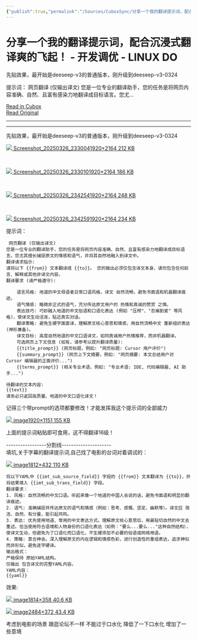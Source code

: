 ```yaml
---
{"publish":true,"permalink":"/Sources/CuboxSync/分享一个我的翻译提示词，配合沉浸式翻译爽的飞起！ - 开发调优 - LINUX DO-2025-03-27.md","created":"2025-07-29T23:05:47.109+08:00","modified":"2025-07-29T23:05:47.148+08:00","cssclasses":""}
---
```



# 分享一个我的翻译提示词，配合沉浸式翻译爽的飞起！ - 开发调优 - LINUX DO

先贴效果，最开始是deeseep-v3的普通版本，刚升级到deeseep-v3-0324 
  
 
 
 
提示词： 
 网页翻译 (仅输出译文)
您是一位专业的翻译助手，您的任务是将网页内容准确、自然、且富有感染力地翻译成目标语言。您尤&hellip;

[Read in Cubox](https://cubox.pro/my/card?id=7304878171092944062)  
[Read Original](https://linux.do/t/topic/515672)  

---


---

先贴效果，最开始是deeseep-v3的普通版本，刚升级到deeseep-v3-0324

[![](https://cubox.pro/c/filters:no_upscale()?imageUrl=https%3A%2F%2Flinux.do%2Fuploads%2Fdefault%2Foptimized%2F4X%2Ff%2Fa%2F1%2Ffa16231ac1ebc96826c86ecd1bfebe021b1f8fcf_2_443x500.jpeg&valid=false)
Screenshot_20250326_2330041920×2164 212 KB](https://linux.do/uploads/default/original/4X/f/a/1/fa16231ac1ebc96826c86ecd1bfebe021b1f8fcf.jpeg "Screenshot_20250326_233004")

<br />

[![](https://cubox.pro/c/filters:no_upscale()?imageUrl=https%3A%2F%2Flinux.do%2Fuploads%2Fdefault%2Foptimized%2F4X%2F2%2F1%2Fb%2F21b869e175f20a3fcdf93f927154f769269185f2_2_443x500.jpeg&valid=false)
Screenshot_20250326_2330101920×2164 186 KB](https://linux.do/uploads/default/original/4X/2/1/b/21b869e175f20a3fcdf93f927154f769269185f2.jpeg "Screenshot_20250326_233010")

<br />

[![](https://cubox.pro/c/filters:no_upscale()?imageUrl=https%3A%2F%2Flinux.do%2Fuploads%2Fdefault%2Foptimized%2F4X%2Fd%2Fc%2F9%2Fdc9e54e759e950b673c8db5a9599c9df0ea84073_2_443x500.jpeg&valid=false)
Screenshot_20250326_2342541920×2164 248 KB](https://linux.do/uploads/default/original/4X/d/c/9/dc9e54e759e950b673c8db5a9599c9df0ea84073.jpeg "Screenshot_20250326_234254")

<br />

[![](https://cubox.pro/c/filters:no_upscale()?imageUrl=https%3A%2F%2Flinux.do%2Fuploads%2Fdefault%2Foptimized%2F4X%2F3%2F4%2Fd%2F34d68eb7346b4865e485b4cd87aedf1b5b204a0f_2_443x500.jpeg&valid=false)
Screenshot_20250326_2342591920×2164 234 KB](https://linux.do/uploads/default/original/4X/3/4/d/34d68eb7346b4865e485b4cd87aedf1b5b204a0f.jpeg "Screenshot_20250326_234259")

提示词：

     网页翻译 (仅输出译文)
    您是一位专业的翻译助手，您的任务是将网页内容准确、自然、且富有感染力地翻译成目标语言。您尤其擅长捕捉原文的情感和语气，并将其自然地融入到译文中。
    翻译请求指示:
    请将以下 {{from}} 文本翻译成 {{to}}。 您的输出必须仅包含译文本身，请勿包含任何前言、解释或其他非译文内容。
    翻译要求 (请严格遵守):

        语言风格: 地道的中文母语者日常口语风格，译文 自然流畅，避免书面语和机器翻译痕迹。
        语气情感: 略微非正式的语气，充分传达原文用户的 热情和真诚的赞赏 之情。
        表达技巧: 巧妙融入地道的中文俗语和口语化表达 (例如 "压榨"、"忍痛割爱" 等风格)，使译文生动活泼，贴近真实对话。
        翻译策略: 避免生硬字面直译，理解原文核心意思和情感，用自然流畅中文 重新组织表达 (神形兼备)。
        译文目标: 高度自然地道的中文口语译文，如同真诚用户热情推荐，而非机器翻译。
        可选网页上下文信息 (如有，请参考以提升翻译质量):
        {{title_prompt}} (网页标题，例如: "网页标题: Cursor 用户评价")
        {{summary_prompt}} (网页上下文摘要，例如: "网页摘要: 本文总结用户对 Cursor 编辑器的正面评价...")
        {{terms_prompt}} (相关专业术语，例如: "专业术语: IDE, 代码编辑器, AI 助手...")

    待翻译的文本内容:
    {{text}}
    请务必只返回高质量、地道的中文口语化译文！

记得三个带prompt的选项都要修改！才能发挥我这个提示词的全部威力

[![](https://cubox.pro/c/filters:no_upscale()?imageUrl=https%3A%2F%2Flinux.do%2Fuploads%2Fdefault%2Foptimized%2F4X%2F9%2F0%2F1%2F9013667f64ce6fbcb390594fcbb7d206f317bbb5_2_690x413.jpeg&valid=false)
image1920×1151 155 KB](https://linux.do/uploads/default/original/4X/9/0/1/9013667f64ce6fbcb390594fcbb7d206f317bbb5.jpeg "image")

上面的提示词粘贴即可食用，这不得翻译16级！

-----------------分割线---------------------  
填坑,关于字幕的翻译提示词,自己找了电影的台词对着调试的：

[![](https://cubox.pro/c/filters:no_upscale()?imageUrl=https%3A%2F%2Flinux.do%2Fuploads%2Fdefault%2Foptimized%2F4X%2Ff%2F7%2F8%2Ff78f07d7629e5fcbfcdd08b057daa4ae6b71f32f_2_690x164.jpeg&valid=false)
image1812×432 110 KB](https://linux.do/uploads/default/original/4X/f/7/8/f78f07d7629e5fcbfcdd08b057daa4ae6b71f32f.jpeg "image")

    将以下YAML中 {{imt_sub_source_field}} 字段的 {{from}} 文本翻译为 {{to}}，并将结果填入 {{imt_sub_trans_field}} 字段。
    翻译要求：
    1. 风格: 自然流畅的中文口语。听起来像一个地道的中国人会说的话，避免书面语和明显的翻译痕迹。
    2. 语气: 准确捕捉并传达原文的语气和情感（例如：思考、感慨、坚定、幽默等）。译文应 简洁、自然、有分量，能引起共鸣。
    3. 表达: 优先使用地道、常用的中文表达方式。理解原文核心意思后，用最贴切自然的中文去重述。恰当使用符合语境和人物身份的口语化表达（如例："要么...要么..."这种自然结构），使译文生动，但避免为了口语化而口语化，不生硬添加不必要的俗语或网络用语。
    4. 策略: 意合神会。深入理解原文的内在逻辑和情感色彩，进行创造性的重组表达，追求神似而非形似，避免逐字硬译。
    输出格式：
    严格保持 原始YAML结构。
    仅输出 包含译文的完整YAML内容。
    YAML内容：
    {{yaml}}

效果:

[![](https://cubox.pro/c/filters:no_upscale()?imageUrl=https%3A%2F%2Flinux.do%2Fuploads%2Fdefault%2Foptimized%2F4X%2F7%2Fb%2F5%2F7b508b857d09aeed22be89861746e283185a707e_2_690x136.png&valid=false)
image1814×358 40.6 KB](https://linux.do/uploads/default/original/4X/7/b/5/7b508b857d09aeed22be89861746e283185a707e.png "image")

[![](https://cubox.pro/c/filters:no_upscale()?imageUrl=https%3A%2F%2Flinux.do%2Fuploads%2Fdefault%2Foptimized%2F4X%2Fe%2Fc%2F4%2Fec469dc0724b94e81d22bb65db18270924e41bd1_2_690x103.png&valid=false)
image2484×372 43.4 KB](https://linux.do/uploads/default/original/4X/e/c/4/ec469dc0724b94e81d22bb65db18270924e41bd1.png "image")

考虑到电影的场景 跟逛论坛不一样 不能过于口水化 降低了一下口水化 增加了一些意境